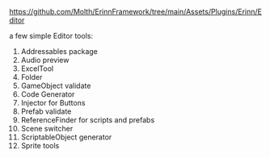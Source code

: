 https://github.com/Molth/ErinnFramework/tree/main/Assets/Plugins/Erinn/Editor

a few simple Editor tools:

1. Addressables package
2. Audio preview
3. ExcelTool
4. Folder
5. GameObject validate
6. Code Generator
7. Injector for Buttons
8. Prefab validate
9. ReferenceFinder for scripts and prefabs
10. Scene switcher
11. ScriptableObject generator
12. Sprite tools
